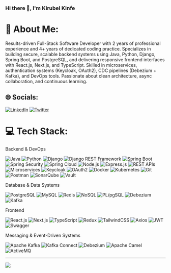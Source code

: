 ### Hi there 👋, I'm Kirubel Kinfe
# 💫 About Me:
Results-driven Full-Stack Software Developer with 2 years of professional experience and 4+
years of dedicated coding practice. Specializes in building secure, scalable backend systems
using Java, Python, Django, Spring Boot, and PostgreSQL, and delivering responsive frontend
interfaces with React.js, Next.js, and TypeScript. Skilled in microservices, authentication systems
(Keycloak, OAuth2), CDC pipelines (Debezium + Kafka), and DevOps tools. Passionate about
clean architecture, async collaboration, and continuous learning.


## 🌐 Socials:
[![LinkedIn](https://img.shields.io/badge/LinkedIn-%230077B5.svg?logo=linkedin&logoColor=white)](https://linkedin.com/in/kirubel-kinfe-4698ab217/) [![Twitter](https://img.shields.io/badge/Twitter-%231DA1F2.svg?logo=Twitter&logoColor=white)](https://twitter.com/@kirubel_kinfe) 

# 💻 Tech Stack:

Backend & DevOps  

![Java](https://img.shields.io/badge/java-%23ED8B00.svg?style=for-the-badge&logo=java&logoColor=white)
![Python](https://img.shields.io/badge/python-%2314354C.svg?style=for-the-badge&logo=python&logoColor=white)
![Django](https://img.shields.io/badge/django-%23092E20.svg?style=for-the-badge&logo=django&logoColor=white)
![Django REST Framework](https://img.shields.io/badge/Django%20REST%20Framework-%23A30000.svg?style=for-the-badge&logo=django&logoColor=white)
![Spring Boot](https://img.shields.io/badge/spring%20boot-%236DB33F.svg?style=for-the-badge&logo=spring&logoColor=white)
![Spring Security](https://img.shields.io/badge/spring%20security-%236DB33F.svg?style=for-the-badge&logo=spring&logoColor=white)
![Spring Cloud](https://img.shields.io/badge/spring%20cloud-%236DB33F.svg?style=for-the-badge&logo=spring&logoColor=white)
![Node.js](https://img.shields.io/badge/node.js-%236DA55F.svg?style=for-the-badge&logo=node.js&logoColor=white)
![Express.js](https://img.shields.io/badge/express.js-%23404D59.svg?style=for-the-badge&logo=express&logoColor=white)
![REST APIs](https://img.shields.io/badge/REST%20APIs-%23000000.svg?style=for-the-badge&logo=rest&logoColor=white)
![Microservices](https://img.shields.io/badge/microservices-%23000000.svg?style=for-the-badge&logo=microservices&logoColor=white)
![Keycloak](https://img.shields.io/badge/keycloak-%2300A1D6.svg?style=for-the-badge&logo=keycloak&logoColor=white)
![OAuth2](https://img.shields.io/badge/oauth2-%23000000.svg?style=for-the-badge&logo=oauth&logoColor=white)
![Docker](https://img.shields.io/badge/docker-%230db7ed.svg?style=for-the-badge&logo=docker&logoColor=white)
![Kubernetes](https://img.shields.io/badge/kubernetes-%23326ce5.svg?style=for-the-badge&logo=kubernetes&logoColor=white)
![Git](https://img.shields.io/badge/git-%23F05033.svg?style=for-the-badge&logo=git&logoColor=white)
![Postman](https://img.shields.io/badge/postman-%23FF6C37.svg?style=for-the-badge&logo=postman&logoColor=white)
![SonarQube](https://img.shields.io/badge/sonarqube-%234E9BCD.svg?style=for-the-badge&logo=sonarqube&logoColor=white)
![Vault](https://img.shields.io/badge/vault-%23000000.svg?style=for-the-badge&logo=vault&logoColor=white)

Database & Data Systems

![PostgreSQL](https://img.shields.io/badge/postgres-%23316192.svg?style=for-the-badge&logo=postgresql&logoColor=white)
![MySQL](https://img.shields.io/badge/mysql-%23000.svg?style=for-the-badge&logo=mysql&logoColor=white)
![Redis](https://img.shields.io/badge/redis-%23DD0031.svg?style=for-the-badge&logo=redis&logoColor=white)
![NoSQL](https://img.shields.io/badge/nosql-%23000000.svg?style=for-the-badge&logo=nosql&logoColor=white)
![PL/pgSQL](https://img.shields.io/badge/pl%2FpgSQL-%23316192.svg?style=for-the-badge&logo=postgresql&logoColor=white)
![Debezium](https://img.shields.io/badge/debezium-%23CC0000.svg?style=for-the-badge&logo=debezium&logoColor=white)
![Kafka](https://img.shields.io/badge/kafka-%23000000.svg?style=for-the-badge&logo=apache-kafka&logoColor=white)

Frontend

![React.js](https://img.shields.io/badge/react-%2320232a.svg?style=for-the-badge&logo=react&logoColor=%2361DAFB)
![Next.js](https://img.shields.io/badge/Next.js-%23000000.svg?style=for-the-badge&logo=next.js&logoColor=white)
![TypeScript](https://img.shields.io/badge/typescript-%23007ACC.svg?style=for-the-badge&logo=typescript&logoColor=white)
![Redux](https://img.shields.io/badge/redux-%23593d88.svg?style=for-the-badge&logo=redux&logoColor=white)
![TailwindCSS](https://img.shields.io/badge/tailwindcss-%2338B2AC.svg?style=for-the-badge&logo=tailwind-css&logoColor=white)
![Axios](https://img.shields.io/badge/axios-%23000000.svg?style=for-the-badge&logo=axios&logoColor=white)
![JWT](https://img.shields.io/badge/jwt-%23000000.svg?style=for-the-badge&logo=json-web-tokens&logoColor=white)
![Swagger](https://img.shields.io/badge/swagger-%23Clojure.svg?style=for-the-badge&logo=swagger&logoColor=white)

Messaging & Event-Driven Systems

![Apache Kafka](https://img.shields.io/badge/apache%20kafka-%23000000.svg?style=for-the-badge&logo=apache-kafka&logoColor=white)
![Kafka Connect](https://img.shields.io/badge/kafka%20connect-%23000000.svg?style=for-the-badge&logo=apache-kafka&logoColor=white)
![Debezium](https://img.shields.io/badge/debezium-%23CC0000.svg?style=for-the-badge&logo=debezium&logoColor=white)
![Apache Camel](https://img.shields.io/badge/apache%20camel-%23D22128.svg?style=for-the-badge&logo=apache-camel&logoColor=white)
![ActiveMQ](https://img.shields.io/badge/activemq-%23000000.svg?style=for-the-badge&logo=apache&logoColor=white)

---
[![](https://visitcount.itsvg.in/api?id=kirubelKinfe&icon=0&color=0)](https://visitcount.itsvg.in)

<!-- Proudly created with GPRM ( https://gprm.itsvg.in ) -->
